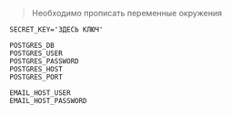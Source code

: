 > Необходимо прописать переменные окружения

`SECRET_KEY='ЗДЕСЬ КЛЮЧ'`

    POSTGRES_DB
    POSTGRES_USER
    POSTGRES_PASSWORD
    POSTGRES_HOST
    POSTGRES_PORT

    EMAIL_HOST_USER
    EMAIL_HOST_PASSWORD 